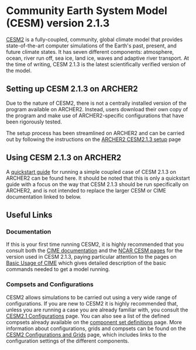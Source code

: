 # Community Earth System Model (CESM) version 2.1.3

[CESM2](https://www.cesm.ucar.edu/models/cesm2/) is a fully-coupled, community, global climate model that provides state-of-the-art computer simulations of the Earth's past, present, and future climate states. It has seven different components: atmosphere, ocean, river run off, sea ice, land ice, waves and adaptive river transport.  At the time of writing, CESM 2.1.3 is the latest scientifically verified version of the model.

## Setting up CESM 2.1.3 on ARCHER2

Due to the nature of CESM2, there is not a centrally installed version of the program available on ARCHER2. Instead, users download their own copy of the program and make use of ARCHER2-specific configurations that have been rigorously tested.

The setup process has been streamlined on ARCHER2 and can be carried out by following the instructions on the [ARCHER2 CESM2.1.3 setup](cesm213_setup.md) page

## Using CESM 2.1.3 on ARCHER2

A [quickstart guide](cesm213_run.md) for running a simple coupled case of CESM 2.1.3 on ARCHER2 can be found here. It should be noted that this is only a quickstart guide with a focus on the way that CESM 2.1.3 should be run specifically on ARCHER2, and is not intended to replace the larger CESM or CIME documentation linked to below.

## Useful Links

### Documentation

If this is your first time running CESM2, it is highly recommended that you consult both the [CIME documentation](http://esmci.github.io/cime/versions/maint-5.6/html/) and the [NCAR CESM pages](https://escomp.github.io/CESM/versions/cesm2.1/html/introduction.html) for the version used in CESM 2.1.3, paying particular attention to the pages on [Basic Usage of CIME](http://esmci.github.io/cime/versions/maint-5.6/html/users_guide/index.html) which gives detailed description of the basic commands needed to get a model running.

### Compsets and Configurations

CESM2 allows simulations to be carried out using a very wide range of configurations. If you are new to CESM2 it is highly recommended that, unless you are running a case you are already familiar with, you consult the [CESM2.1 Configurations](https://escomp.github.io/CESM/versions/cesm2.1/html/cesm_configurations.html) page. You can also see a list of the defined compsets already available on the [component set definitions](https://www.cesm.ucar.edu/models/cesm2/config/2.1.3/compsets.html) page. More information about configurations, grids and compsets can be found on the [CESM2 Configurations and Grids](https://www.cesm.ucar.edu/models/cesm2/config/) page, which includes links to the configuration settings of the different components.
